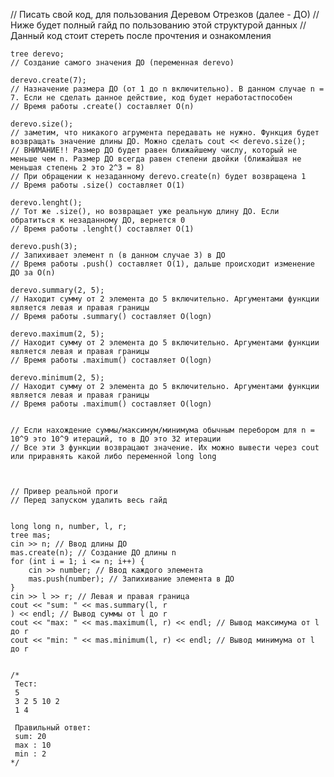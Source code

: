 // Писать свой код, для пользования Деревом Отрезков (далее - ДО)
	// Ниже будет полный гайд по пользованию этой структурой данных
	// Данный код стоит стереть после прочтения и ознакомления

	tree derevo;
	// Создание самого значения ДО (переменная derevo)

	derevo.create(7);
	// Назначение размера ДО (от 1 до n включительно). В данном случае n = 7. Если не сделать данное действие, код будет неработастпособен
	// Время работы .create() составляет О(n)

	derevo.size();
	// заметим, что никакого агрумента передавать не нужно. Функция будет возвращать значение длины ДО. Можно сделать cout << derevo.size();
	// ВНИМАНИЕ!! Размер ДО будет равен ближайшему числу, который не меньше чем n. Размер ДО всегда равен степени двойки (ближайшая не меньшая степень 2 это 2^3 = 8)
	// При обращении к незаданному derevo.create(n) будет возвращена 1
	// Время работы .size() составляет О(1)

	derevo.lenght();
	// Тот же .size(), но возвращает уже реальную длину ДО. Если обратиться к незаданному ДО, вернется 0
	// Время работы .lenght() составляет О(1)

	derevo.push(3);
	// Запихивает элемент n (в данном случае 3) в ДО
	// Время работы .push() составляет О(1), дальше происходит изменение ДО за O(n)

	derevo.summary(2, 5);
	// Находит сумму от 2 элемента до 5 включительно. Аргументами функции является левая и правая границы
	// Время работы .summary() составляет О(logn)

	derevo.maximum(2, 5);
	// Находит сумму от 2 элемента до 5 включительно. Аргументами функции является левая и правая границы
	// Время работы .maximum() составляет О(logn)

	derevo.minimum(2, 5);
	// Находит сумму от 2 элемента до 5 включительно. Аргументами функции является левая и правая границы
	// Время работы .maximum() составляет О(logn)


	// Если нахождение суммы/максимум/минимума обычным перебором для n = 10^9 это 10^9 итераций, то в ДО это 32 итерации
	// Все эти 3 функции возврацают значение. Их можно вывести через cout или приравнять какой либо переменной long long



	// Привер реальной проги
	// Перед запуском удалить весь гайд


	long long n, number, l, r;
	tree mas;
	cin >> n; // Ввод длины ДО
	mas.create(n); // Создание ДО длины n
	for (int i = 1; i <= n; i++) {
		cin >> number; // Ввод каждого элемента
		mas.push(number); // Запихивание элемента в ДО
	}
	cin >> l >> r; // Левая и правая граница
	cout << "sum: " << mas.summary(l, r
	) << endl; // Вывод суммы от l до r
	cout << "max: " << mas.maximum(l, r) << endl; // Вывод максимума от l до r
	cout << "min: " << mas.minimum(l, r) << endl; // Вывод минимума от l до r


	/*
	 Тест:
	 5
	 3 2 5 10 2
	 1 4

	 Правильный ответ:
	 sum: 20
	 max : 10
	 min : 2
	*/
